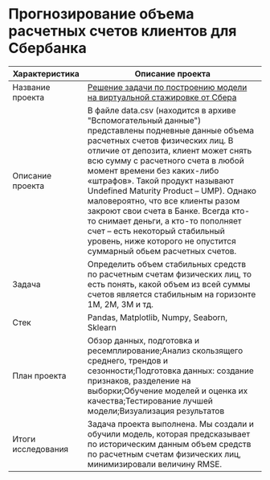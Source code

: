 
# Прогнозирование объема расчетных счетов клиентов для Сбербанка

| Характеристика       | Описание проекта                |
| ------------- |------------------|
| Название проекта    |[Решение задачи по построению модели на виртуальной стажировке от Сбера](https://github.com/HappyDari/Sber/blob/fc416fb05f6ff67ab0912061068248006ae4635e/%D0%9F%D1%80%D0%BE%D0%B3%D0%BD%D0%BE%D0%B7%D0%B8%D1%80%D0%BE%D0%B2%D0%B0%D0%BD%D0%B8%D0%B5%20%D0%BE%D0%B1%D1%8A%D0%B5%D0%BC%D0%B0%20%D1%80%D0%B0%D1%81%D1%87%D0%B5%D1%82%D0%BD%D1%8B%D1%85%20%D1%81%D1%87%D0%B5%D1%82%D0%BE%D0%B2%20%D0%BA%D0%BB%D0%B8%D0%B5%D0%BD%D1%82%D0%BE%D0%B2%20%D0%B4%D0%BB%D1%8F%20%D0%A1%D0%B1%D0%B5%D1%80%D0%B1%D0%B0%D0%BD%D0%BA%D0%B0.ipynb)  |
| Описание проекта    | В файле data.csv (находится в архиве "Вспомогательный данные") представлены подневные данные объема расчетных счетов физических лиц. В отличие от депозита, клиент может снять всю сумму с расчетного счета в любой момент времени без каких-либо «штрафов». Такой продукт называют Undefined Maturity Product – UMP). Однако маловероятно, что все клиенты разом закроют свои счета в Банке. Всегда кто-то снимает деньги, а кто-то пополняет счет – есть некоторый стабильный уровень, ниже которого не опустится суммарный обьем расчетных счетов. |
| Задача  | Определить объем стабильных средств по расчетным счетам физических лиц, то есть понять, какой объем из всей суммы счетов является стабильным на горизонте 1М, 2М, 3М и тд. |
| Стек  | Pandas, Matplotlib, Numpy, Seaborn, Sklearn |
| План проекта  | Обзор данных, подготовка и ресемплирование;Анализ скользящего среднего, трендов и сезонности;Подготовка данных: создание признаков, разделение на выборки;Обучение моделей и оценка их качества;Тестирование лучшей модели;Визуализация результатов |
| Итоги исследования  | Задача проекта выполнена. Мы создали и обучили модель, которая предсказывает по историческим данным объем средств по расчетным счетам физических лиц, минимизировали величину RMSE.|
